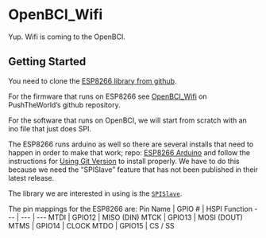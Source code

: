 # OpenBCI_Wifi

Yup. Wifi is coming to the OpenBCI.

## Getting Started

You need to clone the [ESP8266 library from github](https://github.com/esp8266/Arduino#using-git-version).

For the firmware that runs on ESP8266 see [OpenBCI_Wifi](https://github.com/PushTheWorld/OpenBCI_Wifi) on PushTheWorld’s github repository.

For the software that runs on OpenBCI, we will start from scratch with an ino file that just does SPI. 

The ESP8266 runs arduino as well so there are several installs that need to happen in order to make that work; repo: [ESP8266 Arduino](https://github.com/esp8266/Arduino) and follow the instructions for [Using Git Version](https://github.com/esp8266/Arduino/blob/master/README.md#using-git-version) to install properly. We have to do this because we need the “SPISlave” feature that has not been published in their latest release.

The library we are interested in using is the [`SPISlave`](https://github.com/esp8266/Arduino/tree/master/libraries/SPISlave). 


The pin mappings for the ESP8266 are:
Pin Name | GPIO # | HSPI Function
--- | --- | ---
MTDI | GPIO12 | MISO (DIN)
MTCK | GPIO13 | MOSI (DOUT)
MTMS | GPIO14 | CLOCK
MTDO | GPIO15 | CS / SS
